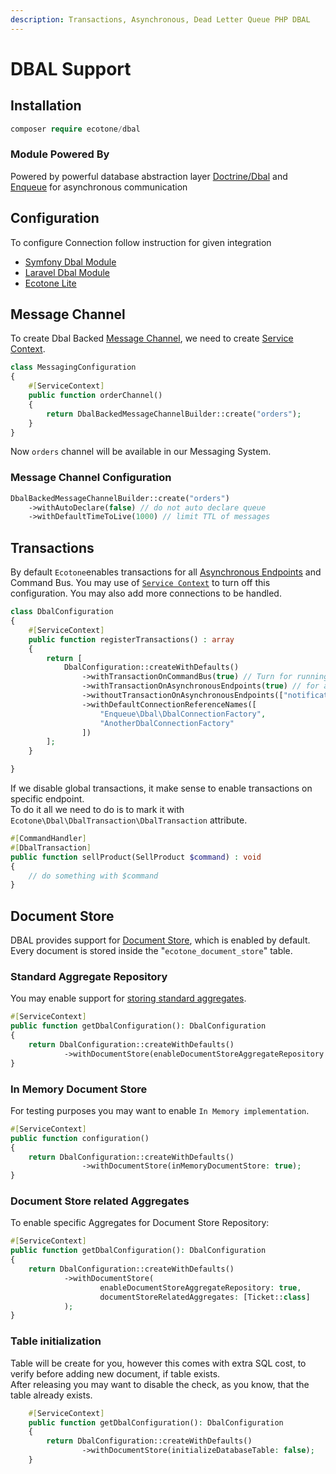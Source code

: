 ```yaml
---
description: Transactions, Asynchronous, Dead Letter Queue PHP DBAL
---
```


# DBAL Support

## Installation

```php
composer require ecotone/dbal
```

### Module Powered By

Powered by powerful database abstraction layer [Doctrine/Dbal](https://github.com/doctrine/dbal) and [Enqueue](https://php-enqueue.github.io/) for asynchronous communication&#x20;

## Configuration

To configure Connection follow instruction for given integration

* [Symfony Dbal Module](symfony/symfony-database-connection-dbal-module.md)
* [Laravel Dbal Module](laravel/database-connection-dbal-module.md)
* [Ecotone Lite](ecotone-lite/database-connection-dbal-module.md)

## Message Channel

To create Dbal Backed [Message Channel](../modelling/asynchronous-handling/), we need to create [Service Context](../messaging/service-application-configuration.md).&#x20;

```php
class MessagingConfiguration
{
    #[ServiceContext] 
    public function orderChannel()
    {
        return DbalBackedMessageChannelBuilder::create("orders");
    }
}
```

Now `orders` channel will be available in our Messaging System.&#x20;

### Message Channel Configuration

```php
DbalBackedMessageChannelBuilder::create("orders")
    ->withAutoDeclare(false) // do not auto declare queue
    ->withDefaultTimeToLive(1000) // limit TTL of messages
```

## Transactions

By default `Ecotone`enables transactions for all [Asynchronous Endpoints](../tutorial-php-ddd-cqrs-event-sourcing/php-asynchronous-processing.md) and Command Bus. You may use of [`Service Context`](../messaging/service-application-configuration.md) to turn off this configuration. You may also add more connections to be handled.

```php
class DbalConfiguration
{
    #[ServiceContext]
    public function registerTransactions() : array
    {
        return [
            DbalConfiguration::createWithDefaults()
                ->withTransactionOnCommandBus(true) // Turn for running command bus
                ->withTransactionOnAsynchronousEndpoints(true) // for all asynchronous endpoints
                ->withoutTransactionOnAsynchronousEndpoints(["notifications"]) // turn off for list of asynchronous endpoint 
                ->withDefaultConnectionReferenceNames([
                    "Enqueue\Dbal\DbalConnectionFactory",
                    "AnotherDbalConnectionFactory"
                ])
        ];
    }

}
```

If we disable global transactions, it make sense to enable transactions on specific endpoint. \
To do it all we need to do is to mark it with `Ecotone\Dbal\DbalTransaction\DbalTransaction` attribute.

```php
#[CommandHandler]
#[DbalTransaction] 
public function sellProduct(SellProduct $command) : void
{
    // do something with $command
}
```

## Document Store

DBAL provides support for [Document Store](dbal-support.md#undefined), which is enabled by default.\
Every document is stored inside the "`ecotone_document_store`" table.&#x20;

### Standard Aggregate Repository

You may enable support for [storing standard aggregates](dbal-support.md#standard-aggregate-repository).

```php
#[ServiceContext]
public function getDbalConfiguration(): DbalConfiguration
{
    return DbalConfiguration::createWithDefaults()
            ->withDocumentStore(enableDocumentStoreAggregateRepository: true);
}
```

### In Memory Document Store&#x20;

For testing purposes you may want to enable `In Memory implementation`.

```php
#[ServiceContext]
public function configuration()
{
    return DbalConfiguration::createWithDefaults()
                ->withDocumentStore(inMemoryDocumentStore: true);
}
```

### Document Store related Aggregates

To enable specific Aggregates for Document Store Repository:

```php
#[ServiceContext]
public function getDbalConfiguration(): DbalConfiguration
{
    return DbalConfiguration::createWithDefaults()
            ->withDocumentStore(
                    enableDocumentStoreAggregateRepository: true,
                    documentStoreRelatedAggregates: [Ticket::class]
            );
}
```

### Table initialization

Table will be create for you, however this comes with extra SQL cost, to verify before adding new document, if table exists. \
After releasing you may want to disable the check, as you know, that the table already exists.

```php
    #[ServiceContext]
    public function getDbalConfiguration(): DbalConfiguration
    {
        return DbalConfiguration::createWithDefaults()
                ->withDocumentStore(initializeDatabaseTable: false);
    }
```
